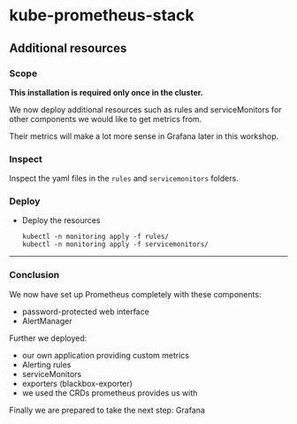 # kube-prometheus-stack

## Additional resources

### Scope

**This installation is required only once in the cluster.**

We now deploy additional resources such as rules and serviceMonitors
for other components we would like to get metrics from.

Their metrics will make a lot more sense in Grafana later in this workshop.

### Inspect

Inspect the yaml files in the `rules` and `servicemonitors` folders.

### Deploy

* Deploy the resources

  ```shell
  kubectl -n monitoring apply -f rules/
  kubectl -n monitoring apply -f servicemonitors/
  ```

---

### Conclusion

We now have set up Prometheus completely with these components:
- password-protected web interface
- AlertManager

Further we deployed:
- our own application providing custom metrics
- Alerting rules
- serviceMonitors
- exporters (blackbox-exporter)
- we used the CRDs prometheus provides us with

Finally we are prepared to take the next step: Grafana
